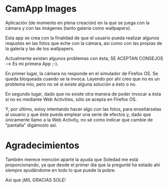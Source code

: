CamApp Images
=============

Aplicación (de momento en plena creación) en la que se juega con la cámara y con las imágenes (tanto galería como wallpapers).

Esta app se crea con la finalidad de que el usuario pueda realizar algunos reajustes en las fotos que eche con la cámara, así como con las propias de la galería y las de los wallpapers.

Actualmente existen algunos problemas con ésta, SE ACEPTAN CONSEJOS --> Es mi primera App ;-). 

En primer lugar, la cámara no responde en el simulador de Firefox OS. Se queda bloqueada cuando se la invoca. Leyendo por ahí creo que no es un problema mío, pero no sé si existe alguna solución a ésto o no.

En segundo lugar, dado que no existe otra manera de poder invocar a ésta si no es mediante Web Activities, sólo se acepta en Firefox OS.

Y, por último, estoy intentando hacer algo con las fotos, para enseñárselas al usuario y que éste pueda emplear una serie de efectos y, dado que únicamente llamo a la Web Activity, no sé como indicar que cambie de "pantalla" digámoslo así.


Agradecimientos
===============

También merece mención aparte la ayuda que Soledad me está proporcionando, ya que desde el primer día que la pregunté ha estado ahí siempre ayudándome en todo lo que puede la pobre.

Así que ¡MIL GRACIAS SOLE!


